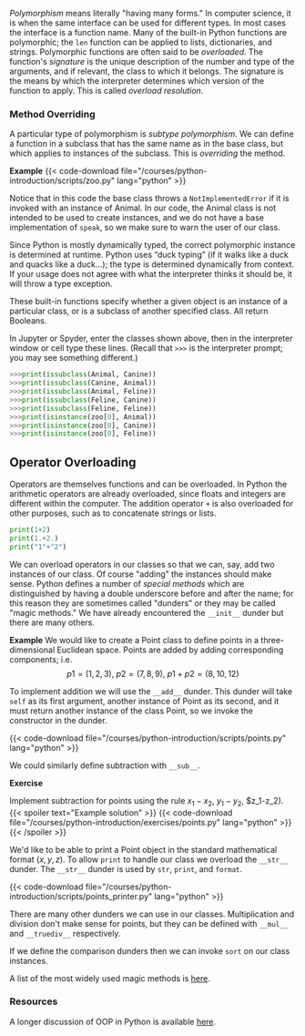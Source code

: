 _Polymorphism_ means literally "having many forms."  In computer science, it is when the same interface can be used for different types.  In most cases the interface is a function name.  Many of the built-in Python functions are polymorphic; the `len` function can be applied to lists, dictionaries, and strings. Polymorphic functions are often said to be _overloaded_.  The function's _signature_ is the unique description of the number and type of the arguments, and if relevant, the class to which it belongs.  The signature is the means by which the interpreter determines which version of the function to apply. This is called _overload resolution_.

### Method Overriding

A particular type of polymorphism is _subtype polymorphism_.  We can define a function in a subclass that has the same name as in the base class, but which applies to instances of the subclass.   This is _overriding_ the method.  

**Example**
{{< code-download file="/courses/python-introduction/scripts/zoo.py" lang="python" >}}

Notice that in this code the base class throws a `NotImplementedError` if it is invoked with an instance of Animal.  In our code, the Animal class is not intended to be used to create instances, and we do not have a base implementation of `speak`, so we make sure to warn the user of our class.

Since Python is mostly dynamically typed, the correct polymorphic instance is determined  at runtime.
Python uses “duck typing” (if it walks like a duck and quacks like a duck...);  the type is determined dynamically from context.  If your usage does not agree with what the interpreter thinks it should be, it will throw a type exception.

These built-in functions specify whether a given object is an instance of a particular class, or is a subclass of another specified class. All return Booleans.

In Jupyter or Spyder, enter the classes shown above, then in the interpreter window or cell type these lines.  (Recall that `>>>` is the interpreter prompt; you may see something different.)
```python
>>>print(issubclass(Animal, Canine))
>>>print(issubclass(Canine, Animal))
>>>print(issubclass(Animal, Feline))
>>>print(issubclass(Feline, Canine))
>>>print(issubclass(Feline, Feline))
>>>print(isinstance(zoo[0], Animal))
>>>print(isinstance(zoo[0], Canine))
>>>print(isinstance(zoo[0], Feline))
```

## Operator Overloading

Operators are themselves functions and can be overloaded.  In Python the arithmetic operators are already overloaded, since floats and integers are different within the computer.  The addition operator `+` is also overloaded for other purposes, such as to concatenate strings or lists.

```python
print(1+2)
print(1.+2.)
print("1"+"2")
```

We can overload operators in our classes so that we can, say, add two instances of our class.  Of course "adding" the instances should make sense. Python defines a number of _special methods_ which are distinguished by having a double underscore before and after the name; for this reason they are sometimes called "dunders" or they may be called "magic methods."  We have already encountered the `__init__` dunder but there are many others.

**Example**
We would like to create a Point class to define points in a three-dimensional Euclidean space.  Points are added by adding corresponding components; i.e.
$$
p1=(1,2,3),\  p2=(7,8,9),\ p1+p2=(8,10,12)
$$

To implement addition we will use the `__add__` dunder.  This dunder will take `self` as its first argument, another instance of Point as its second, and it must return another instance of the class Point, so we invoke the constructor in the dunder.

{{< code-download file="/courses/python-introduction/scripts/points.py" lang="python" >}}

We could similarly define subtraction with `__sub__`.

**Exercise**

Implement subtraction for points using the rule $x_1-x_2$, $y_1-y_2$, $z_1-z_2).
{{< spoiler text="Example solution" >}}
{{< code-download file="/courses/python-introduction/exercises/points.py" lang="python" >}}
{{< /spoiler >}}

We'd like to be able to print a Point object in the standard mathematical format $(x,y,z)$.  To allow `print` to handle our class we overload the `__str__` dunder.  The `__str__` dunder is used by `str`, `print`, and `format`.  

{{< code-download file="/courses/python-introduction/scripts/points_printer.py" lang="python" >}}

There are many other dunders we can use in our classes.  Multiplication and division don't make sense for points, but they can be defined with `__mul__` and `__truediv__` respectively.

If we define the comparison dunders then we can invoke `sort` on our class instances.

A list of the most widely used magic methods is [here](https://python-course.eu/oop/magic-methods.php).

### Resources

A longer discussion of OOP in Python is available [here](https://www.python-course.eu/python3_object_oriented_programming.php).
